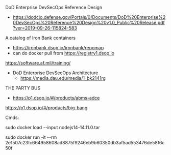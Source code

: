 DoD Enterprise DevSecOps Reference Design
 - https://dodcio.defense.gov/Portals/0/Documents/DoD%20Enterprise%20DevSecOps%20Reference%20Design%20v1.0_Public%20Release.pdf?ver=2019-09-26-115824-583

A catalog of Iron Bank containers
 - https://ironbank.dsop.io/ironbank/repomap
 - can do docker pull from https://registry1.dsop.io
 
 
 https://software.af.mil/training/
 
  - DoD Enterprise DevSecOps Architecture
    - https://media.dau.edu/media/1_bk2141rg
    
 THE PARTY BUS   
  - https://p1.dsop.io/#/products/abms-adce
 
 https://p1.dsop.io/#/products/big-bang
    
 Cmds:
 
 sudo docker load --input nodejs14-14.11.0.tar
 
 sudo docker run -it --rm 2e1507c23fc664958608ad8875f9246eb9b60350db3af5ad553476de58f6c50f


